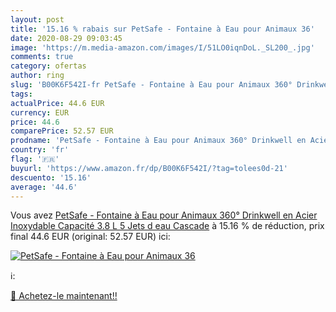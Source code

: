 ```yaml
---
layout: post
title: '15.16 % rabais sur PetSafe - Fontaine à Eau pour Animaux 36'
date: 2020-08-29 09:03:45
image: 'https://m.media-amazon.com/images/I/51LO0iqnDoL._SL200_.jpg'
comments: true
category: ofertas
author: ring
slug: 'B00K6F542I-fr PetSafe - Fontaine à Eau pour Animaux 360° Drinkwell en...'
tags: 
actualPrice: 44.6 EUR
currency: EUR
price: 44.6
comparePrice: 52.57 EUR
prodname: 'PetSafe - Fontaine à Eau pour Animaux 360° Drinkwell en Acier Inoxydable Capacité 3.8 L  5 Jets d eau Cascade'
country: 'fr'
flag: '🇫🇷'
buyurl: 'https://www.amazon.fr/dp/B00K6F542I/?tag=tolees0d-21'
descuento: '15.16'
average: '44.6'
---
```


Vous avez [PetSafe - Fontaine à Eau pour Animaux 360° Drinkwell en Acier Inoxydable Capacité 3.8 L  5 Jets d eau Cascade](https://www.amazon.fr/dp/B00K6F542I/?tag=tolees0d-21)  à  15.16 % de réduction, prix final  44.6 EUR (original: 52.57 EUR) ici:

[![PetSafe - Fontaine à Eau pour Animaux 36](https://m.media-amazon.com/images/I/51LO0iqnDoL._SL200_.jpg)](https://www.amazon.fr/dp/B00K6F542I/?tag=tolees0d-21)

ℹ️:


[🛒 Achetez-le maintenant!!](https://www.amazon.fr/dp/B00K6F542I/?tag=tolees0d-21)
